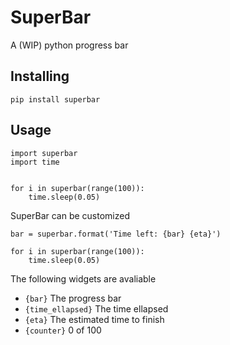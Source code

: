 # SuperBar #

A (WIP) python progress bar


## Installing ##

```
pip install superbar
```

## Usage ##

```
import superbar
import time


for i in superbar(range(100)):
    time.sleep(0.05)
```

SuperBar can be customized

```
bar = superbar.format('Time left: {bar} {eta}')

for i in superbar(range(100)):
    time.sleep(0.05)
```

The following widgets are avaliable

 - `{bar}` The progress bar
 - `{time_ellapsed}` The time ellapsed
 - `{eta}` The estimated time to finish
 - `{counter}` 0 of 100
